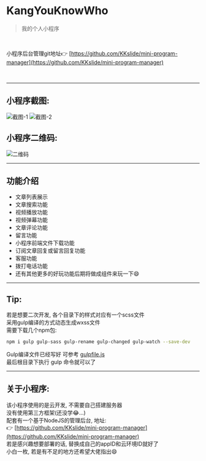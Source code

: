 # KangYouKnowWho
>   我的个人小程序

<br>

小程序后台管理git地址👉 [https://github.com/KKslide/mini-program-manager](https://github.com/KKslide/mini-program-manager)

<br>

---

## 小程序截图: 
![截图-1](https://6b61-kangyouknowwho-8ge6apb585a940c6-1304576484.tcb.qcloud.la/README_img/%E5%B0%8F%E7%A8%8B%E5%BA%8F%E6%88%AA%E5%9B%BE-1.jpg?sign=6b3bd2c7e1ebd89602cdfa1b27076dee&t=1613790677)
![截图-2](https://6b61-kangyouknowwho-8ge6apb585a940c6-1304576484.tcb.qcloud.la/README_img/%E5%B0%8F%E7%A8%8B%E5%BA%8F%E6%88%AA%E5%9B%BE-2.jpg?sign=92152dc5b95d60a2b05af1129154898e&t=1613790765)

## 小程序二维码:
![二维码](https://6b61-kangyouknowwho-8ge6apb585a940c6-1304576484.tcb.qcloud.la/README_img/%E5%B0%8F%E7%A8%8B%E5%BA%8F%E4%BA%8C%E7%BB%B4%E7%A0%81.jpg?sign=6e79c3f915801e4213ae4ef068be4a11&t=1613790754)

---
## 功能介绍
 - 文章列表展示
 - 文章搜索功能
 - 视频播放功能
 - 视频弹幕功能
 - 文章评论功能
 - 留言功能
 - 小程序前端文件下载功能
 - 订阅文章回复或留言回复功能
 - 客服功能
 - 拨打电话功能
 - 还有其他更多的好玩功能后期将做成组件来玩一下😄

--- 

## Tip: 
若是想要二次开发, 各个目录下的样式对应有一个scss文件 <br>
采用gulp编译的方式动态生成wxss文件 <br>
需要下载几个npm包: <br>
```bash
npm i gulp gulp-sass gulp-rename gulp-changed gulp-watch --save-dev
```
Gulp编译文件已经写好 可参考 [gulpfile.js](https://github.com/KKslide/mini-program-cloud/blob/master/gulpfile.js) <br>
最后根目录下执行 gulp 命令就可以了

---

## 关于小程序:
该小程序使用的是云开发, 不需要自己搭建服务器 <br>
没有使用第三方框架(还没学😂...) <br>
配套有一个基于NodeJS的管理后台, 地址: <br>
👉 [https://github.com/KKslide/mini-program-manager](https://github.com/KKslide/mini-program-manager) <br>
若是感兴趣想要部署的话, 替换成自己的appID和云环境ID就好了 <br>
小白一枚, 若是有不足的地方还希望大佬指出😄
